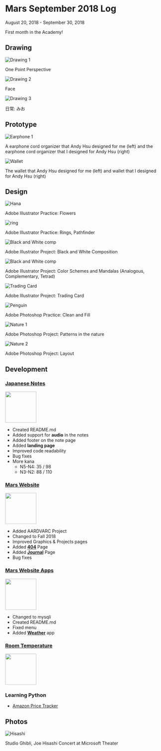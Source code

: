 # Mars September 2018 Log
August 20, 2018 - September 30, 2018

First month in the Academy!

## Drawing
![Drawing 1](/journal/img/2018-9/drawing-1.jpg)

One Point Perspective

![Drawing 2](/journal/img/2018-9/drawing-2.jpg)

Face

![Drawing 3](/journal/img/2018-9/drawing-3.jpg)

日常: みお

## Prototype
![Earphone 1](/journal/img/2018-9/earphone.jpg)

A earphone cord organizer that Andy Hsu designed for me (left) 
and the earphone cord organizer that I designed for Andy Hsu (right)

![Wallet](/journal/img/2018-9/wallet.jpg)

The wallet that Andy Hsu designed for me (left) 
and wallet that I designed for Andy Hsu (right)

## Design
![Hana](/journal/img/2018-9/hana.png)

Adobe Illustrator Practice: Flowers

![ring](/journal/img/2018-9/ring.png)

Adobe Illustrator Practice: Rings, Pathfinder

![Black and White comp](/journal/img/2018-9/bw_comp.png)

Adobe Illustrator Project: Black and White Composition

![Black and White comp](/journal/img/2018-9/mandalas.jpg)

Adobe Illustrator Project: Color Schemes and Mandalas (Analogous, Complementary, Tetrad)

![Trading Card](/journal/img/2018-9/trading_card.jpg)

Adobe Illustrator Project: Trading Card

![Penguin](/journal/img/2018-9/penguin.png)

Adobe Photoshop Practice: Clean and Fill

![Nature 1](/journal/img/2018-9/nature-1.jpg)

Adobe Photoshop Project: Patterns in the nature

![Nature 2](/journal/img/2018-9/nature-2.jpg)

Adobe Photoshop Project: Layout

## Development
### [Japanese Notes](https://github.com/TANJX/WebApp-JapaneseNote)
<img src="/img/in-progress.svg" width="100" class="icon">

- Created README.md
- Added support for **audio** in the notes
- Added footer on the note page
- Added **landing page**
- Improved code readability
- Bug fixes
- More kana
	- N5-N4: 35 / 98
	- N3-N2: 88 / 110

### [Mars Website](https://github.com/TANJX/MarsWebsite)
<img src="img/in-progress.svg" width="100" class="icon">

- Added AARDVARC Project
- Changed to Fall 2018
- Improved Graphics & Projects pages
- Added **[404](https://marstanjx.com/404)** Page
- Added **[Journal](https://marstanjx.com/journal)** Page
- Bug fixes

### [Mars Website Apps](https://github.com/TANJX/MarsWebsiteApps)
<img src="/img/in-progress.svg" width="100" class="icon">

- Changed to mysqli
- Created README.md
- Fixed menu
- Added **[Weather](http://demo.marstanjx.com/weather/)** app

### [Room Temperature](https://github.com/mingzeya/RoomMonitor)
<img src="/img/finished.svg" width="100" class="icon">

### Learning Python
- [Amazon Price Tracker](https://github.com/mingzeya/Amazon_Watchdog)

## Photos
![Hisashi](/journal/img/2018-9/hisashi.jpg)

Studio Ghibli, Joe Hisashi Concert at Microsoft Theater
